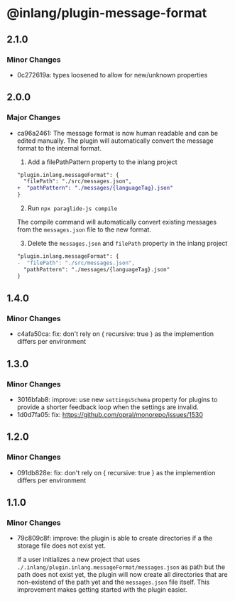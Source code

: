 # @inlang/plugin-message-format

## 2.1.0

### Minor Changes

- 0c272619a: types loosened to allow for new/unknown properties

## 2.0.0

### Major Changes

- ca96a2461: The message format is now human readable and can be edited manually. The plugin will automatically convert the message format to the internal format.

  1. Add a filePathPattern property to the inlang project

  ```diff
  "plugin.inlang.messageFormat": {
    "filePath": "./src/messages.json",
  +  "pathPattern": "./messages/{languageTag}.json"
  }
  ```

  2. Run `npx paraglide-js compile`

  The compile command will automatically convert existing messages from the `messages.json` file to the new format.

  3. Delete the `messages.json` and `filePath` property in the inlang project

  ```diff
  "plugin.inlang.messageFormat": {
  -  "filePath": "./src/messages.json",
    "pathPattern": "./messages/{languageTag}.json"
  }
  ```

## 1.4.0

### Minor Changes

- c4afa50ca: fix: don't rely on { recursive: true } as the implemention differs per environment

## 1.3.0

### Minor Changes

- 3016bfab8: improve: use new `settingsSchema` property for plugins to provide a shorter feedback loop when the settings are invalid.
- 1d0d7fa05: fix: https://github.com/opral/monorepo/issues/1530

## 1.2.0

### Minor Changes

- 091db828e: fix: don't rely on { recursive: true } as the implemention differs per environment

## 1.1.0

### Minor Changes

- 79c809c8f: improve: the plugin is able to create directories if a the storage file does not exist yet.

  If a user initializes a new project that uses `./.inlang/plugin.inlang.messageFormat/messages.json` as path but the path does not exist yet, the plugin will now create all directories that are non-existend of the path yet and the `messages.json` file itself. This improvement makes getting started with the plugin easier.
